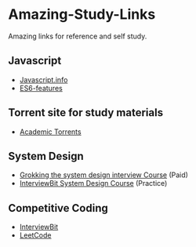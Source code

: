 # Amazing-Study-Links
Amazing links for reference and self study.


## Javascript
- [Javascript.info](http://javascript.info/)
- [ES6-features](http://es6-features.org/#Constants)

## Torrent site for study materials
- [Academic Torrents](http://academictorrents.com/)

## System Design 
- [Grokking the system design interview Course](https://www.educative.io/collection/page/5668639101419520/5649050225344512/5668600916475904) (Paid)
- [InterviewBit System Design Course](https://www.interviewbit.com/courses/system-design/) (Practice)

## Competitive Coding
- [InterviewBit](https://www.interviewbit.com/courses/programming/topics/arrays/)
- [LeetCode](https://leetcode.com/discuss/interview-question/system-design?currentPage=1&orderBy=recent_activity&query=)
